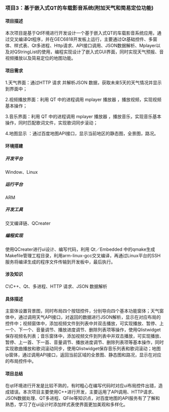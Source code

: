 ### 项目3：基于嵌入式QT的车载影音系统(附加天气和简易定位功能)

#### 项目描述

本次项目是基于Qt环境进行开发设计一个基于嵌入式QT的车载影音系统应用，通过交叉编译Qt程序，并在GEC6818开发板上运行，主要通过Qt基础控件、多窗体、样式表、Qt多进程、Http请求、API接口调用、JSON数据解析、Mplayer以及对QStringList的使用，编程实现设计了嵌入式GUI界面，同时实现天气预报、音视频播放以及简易定位的地图功能。

#### 项目需求

1.天气界面：通过HTTP 请求 并解析JSON 数据，获取未来5天的天气情况并显示到界面中；

2.视频播放界面：利用 QT 中的进程调用 mplayer 播放器 ，播放视频，实现视频基本操作；

3.音乐界面：利用 QT 中的进程调用 mplayer 播放器 ，播放音乐，实现音乐基本操作，同时匹配歌词文件，实现歌词同步滚动；

4.地图显示 ：通过百度地图API接口，显示当前地区的静态图，全景图，路况。

#### 环境搭建

##### 开发平台

Window、Linux

##### 运行平台

ARM

##### 开发工具

交叉编译链、QCreater

##### 编程实现

使用QCreater进行ui设计、编写代码，利用 Qt／Embedded 中的qmake生成Makefile管理工程目录，利用arm-linux-gcc交叉编译，再通过Linux平台的SSH服务将编译生成的程序文件传输到开发板中，最后执行。 

#### 涉及知识

C\C++、Qt、多进程、HTTP 请求、JSON 数据解析

#### 具体描述

主窗体设置背景图，同时布局四个按钮控件，分别导向四个基本功能窗体；天气窗体中，通过调用天气API接口，对返回的数据进行JSON解析，显示在对应布局的控件中；视频窗体中，添加视频文件到列表中并双击播放，可实现播放、暂停、上一个、下一个、音量调节、播放进度调节、删除列表项等操作，使用Qlistwidget保存视频名列表；音乐窗体中，添加视频文件到列表中并双击播放，可实现播放、暂停、上一首、下一首、音量调节、播放进度调节、删除列表项等基本操作，同时实现歌曲播放和歌词滚动同步，使用Qlistwidget保存音乐列表和歌词滚动；地图ip窗体，通过调用API接口，返回当前区域的全景图、静态图和路况，显示在对应的布局控件中。

#### 项目总结

在qt环境进行开发是比较不熟的，有时粗心在编写代码时对应ui布局控件出错，造成错误。本次项目主要使用C++进行开发，主要运用了API调用、HTTP请求、JSON数据处理、QT多进程、QFile等知识点，对百度地图的API服务有了了解和熟悉，学习了在ui设计时添加样式表使界面更加美观和多样化。









